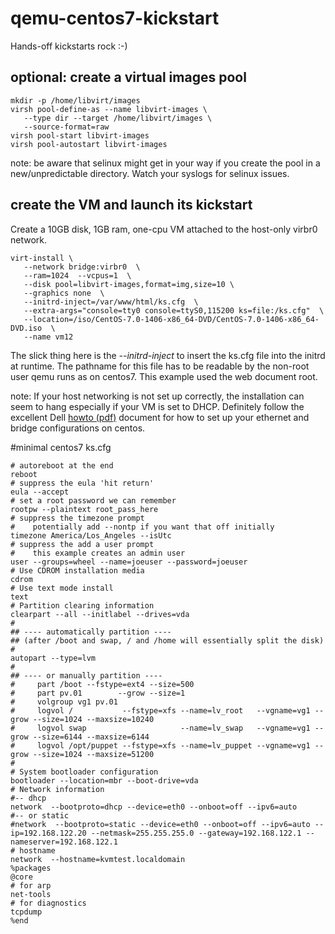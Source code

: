 # qemu-centos7-kickstart

Hands-off kickstarts rock :-)

## optional: create a virtual images pool
    mkdir -p /home/libvirt/images
    virsh pool-define-as --name libvirt-images \
       --type dir --target /home/libvirt/images \
       --source-format=raw
    virsh pool-start libvirt-images
    virsh pool-autostart libvirt-images

note: be aware that selinux might get in your way if you create the pool in a new/unpredictable directory.  Watch your syslogs for selinux issues.


## create the VM and launch its kickstart

Create a 10GB disk, 1GB ram, one-cpu VM attached to the host-only virbr0  network.

    virt-install \
       --network bridge:virbr0  \
       --ram=1024  --vcpus=1  \
       --disk pool=libvirt-images,format=img,size=10 \
       --graphics none  \
       --initrd-inject=/var/www/html/ks.cfg  \
       --extra-args="console=tty0 console=ttyS0,115200 ks=file:/ks.cfg"  \
       --location=/iso/CentOS-7.0-1406-x86_64-DVD/CentOS-7.0-1406-x86_64-DVD.iso  \
       --name vm12

The slick thing here is the *--initrd-inject* to insert the ks.cfg file into the initrd at runtime.  The pathname for this file has to be readable by the non-root user qemu runs as on centos7.  This example used the web document root.

note: 
If your host networking is not set up correctly, the installation can seem to hang especially if your VM is set to DHCP. Definitely follow the excellent Dell [howto (pdf)](http://linux.dell.com/files/whitepapers/KVM_Virtualization_in_RHEL_7_Made_Easy.pdf) document for how to set up your ethernet and bridge configurations on centos.

#minimal centos7 ks.cfg
    
    # autoreboot at the end
    reboot
    # suppress the eula 'hit return'
    eula --accept
    # set a root password we can remember
    rootpw --plaintext root_pass_here
    # suppress the timezone prompt
    #    potentially add --nontp if you want that off initially
    timezone America/Los_Angeles --isUtc
    # suppress the add a user prompt
    #    this example creates an admin user
    user --groups=wheel --name=joeuser --password=joeuser
    # Use CDROM installation media
    cdrom
    # Use text mode install
    text
    # Partition clearing information
    clearpart --all --initlabel --drives=vda
    #
    ## ---- automatically partition ----
    ## (after /boot and swap, / and /home will essentially split the disk)
    #
    autopart --type=lvm
    #
    ## ---- or manually partition ----
    #     part /boot --fstype=ext4 --size=500
    #     part pv.01        --grow --size=1
    #     volgroup vg1 pv.01
    #     logvol /           --fstype=xfs --name=lv_root   --vgname=vg1 --grow --size=1024 --maxsize=10240
    #     logvol swap                     --name=lv_swap   --vgname=vg1 --grow --size=6144 --maxsize=6144
    #     logvol /opt/puppet --fstype=xfs --name=lv_puppet --vgname=vg1 --grow --size=1024 --maxsize=51200
    #
    # System bootloader configuration
    bootloader --location=mbr --boot-drive=vda
    # Network information
    #-- dhcp
    network  --bootproto=dhcp --device=eth0 --onboot=off --ipv6=auto
    #-- or static
    #network  --bootproto=static --device=eth0 --onboot=off --ipv6=auto --ip=192.168.122.20 --netmask=255.255.255.0 --gateway=192.168.122.1 --nameserver=192.168.122.1
    # hostname
    network  --hostname=kvmtest.localdomain
    %packages
    @core
    # for arp
    net-tools
    # for diagnostics
    tcpdump
    %end



